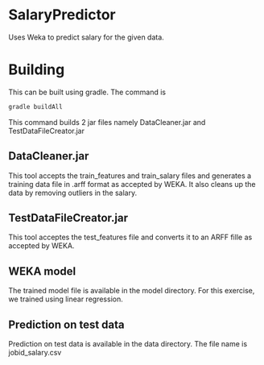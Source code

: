 SalaryPredictor
===============

Uses Weka to predict salary for the given data.

Building
========

This can be built using gradle. The command is

```cmd
gradle buildAll
```

This command builds 2 jar files namely DataCleaner.jar and TestDataFileCreator.jar

DataCleaner.jar
---------------

This tool accepts the train_features and train_salary files and generates a training data file in .arff format as accepted by WEKA. It also cleans up the data by removing outliers in the salary.

TestDataFileCreator.jar
-----------------------

This tool acceptes the test_features file and converts it to an ARFF fille as accepted by WEKA.

WEKA model
----------

The trained model file is available in the model directory. For this exercise, we trained using linear regression.

Prediction on test data
-----------------------

Prediction on test data is available in the data directory. The file name is jobid_salary.csv
